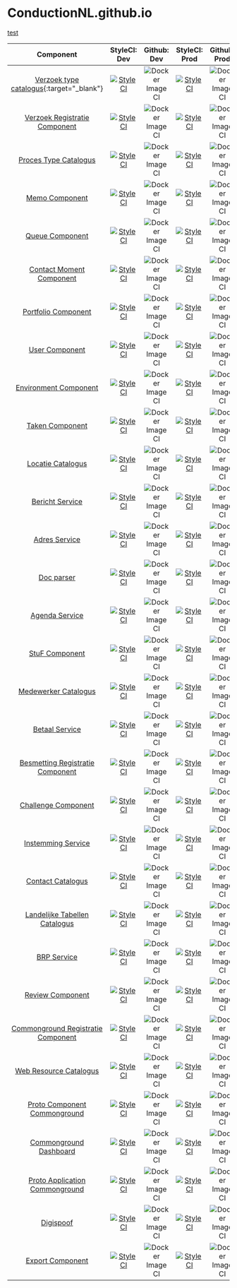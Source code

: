 # ConductionNL.github.io
<a href="http://example.com/" target="_blank">test</a>

|  Component 	| StyleCI: Dev  	|  Github: Dev 	|   StyleCI: Prod	|Github: Prod   	|
|:---:	|:---:	|:---:	|:---:	|:---:	| 
|  [Verzoek type catalogus](https://github.com/ConductionNL/verzoektypecatalogus){:target="_blank"}	|[![StyleCI](https://github.styleci.io/repos/210271092/shield?branch=development)](https://github.styleci.io/repos/210271092) 	|  ![Docker Image CI](https://github.com/ConductionNL/verzoektypecatalogus/workflows/Docker%20Image%20CI/badge.svg?branch=development)	| [![StyleCI](https://github.styleci.io/repos/210271092/shield?branch=master)](https://github.styleci.io/repos/210271092)  	|   ![Docker Image CI](https://github.com/ConductionNL/verzoektypecatalogus/workflows/Docker%20Image%20CI/badge.svg?branch=master)	|
|   [Verzoek Registratie Component](https://github.com/ConductionNL/verzoekregistratiecomponent)	|[![StyleCI](https://github.styleci.io/repos/198549754/shield?branch=development)](https://github.styleci.io/repos/198549754)   	|  ![Docker Image CI](https://github.com/ConductionNL/verzoekregistratiecomponent/workflows/Docker%20Image%20CI/badge.svg?branch=development) 	|   [![StyleCI](https://github.styleci.io/repos/198549754/shield?branch=master)](https://github.styleci.io/repos/198549754)	| ![Docker Image CI](https://github.com/ConductionNL/verzoekregistratiecomponent/workflows/Docker%20Image%20CI/badge.svg?branch=master)  	|
|   [Proces Type Catalogus](https://github.com/ConductionNL/procestypecatalogus)	|   [![StyleCI](https://github.styleci.io/repos/198549944/shield?branch=development)](https://github.styleci.io/repos/198549944)	|   ![Docker Image CI](https://github.com/ConductionNL/procestypecatalogus/workflows/Docker%20Image%20CI/badge.svg?branch=development)	|   [![StyleCI](https://github.styleci.io/repos/198549944/shield?branch=master)](https://github.styleci.io/repos/198549944)	|   ![Docker Image CI](https://github.com/ConductionNL/procestypecatalogus/workflows/Docker%20Image%20CI/badge.svg?branch=master)	|
|   [Memo Component](https://github.com/ConductionNL/memo-component)	|   [![StyleCI](https://github.styleci.io/repos/259932857/shield?branch=development)](https://github.styleci.io/repos/259932857)	|   ![Docker Image CI](https://github.com/ConductionNL/memo-component/workflows/Docker%20Image%20CI/badge.svg?branch=development)	|   [![StyleCI](https://github.styleci.io/repos/259932857/shield?branch=master)](https://github.styleci.io/repos/259932857)	|   ![Docker Image CI](https://github.com/ConductionNL/memo-component/workflows/Docker%20Image%20CI/badge.svg?branch=master)	|
|   [Queue Component](https://github.com/ConductionNL/Queue-Component)	|   [![StyleCI](https://github.styleci.io/repos/262041492/shield?branch=development)](https://github.styleci.io/repos/262041492)	|   ![Docker Image CI](https://github.com/ConductionNL/Queue-Component/workflows/Docker%20Image%20CI/badge.svg?branch=development)	|   [![StyleCI](https://github.styleci.io/repos/262041492/shield?branch=master)](https://github.styleci.io/repos/262041492)	|   ![Docker Image CI](https://github.com/ConductionNL/Queue-Component/workflows/Docker%20Image%20CI/badge.svg?branch=master)	|
|   [Contact Moment Component](https://github.com/ConductionNL/ContactMoment-Component)	|   [![StyleCI](https://github.styleci.io/repos/262270870/shield?branch=development)](https://github.styleci.io/repos/262270870)	|   ![Docker Image CI](https://github.com/ConductionNL/ContactMoment-Component/workflows/Docker%20Image%20CI/badge.svg?branch=development)	|   [![StyleCI](https://github.styleci.io/repos/262270870/shield?branch=master)](https://github.styleci.io/repos/262270870)	|   ![Docker Image CI](https://github.com/ConductionNL/ContactMoment-Component/workflows/Docker%20Image%20CI/badge.svg?branch=master)	|
|   [Portfolio Component](https://github.com/ConductionNL/portfolio-component)	|   [![StyleCI](https://github.styleci.io/repos/260448733/shield?branch=development)](https://github.styleci.io/repos/260448733)	|  ![Docker Image CI](https://github.com/ConductionNL/portfolio-component/workflows/Docker%20Image%20CI/badge.svg?branch=development) 	|   [![StyleCI](https://github.styleci.io/repos/260448733/shield?branch=master)](https://github.styleci.io/repos/260448733)	|   ![Docker Image CI](https://github.com/ConductionNL/portfolio-component/workflows/Docker%20Image%20CI/badge.svg?branch=master)	|
|   [User Component](https://github.com/ConductionNL/user-component)	|   [![StyleCI](https://github.styleci.io/repos/222616116/shield?branch=development)](https://github.styleci.io/repos/222616116)	| ![Docker Image CI](https://github.com/ConductionNL/user-component/workflows/Docker%20Image%20CI/badge.svg?branch=development)  	|   [![StyleCI](https://github.styleci.io/repos/222616116/shield?branch=master)](https://github.styleci.io/repos/222616116)	|   ![Docker Image CI](https://github.com/ConductionNL/user-component/workflows/Docker%20Image%20CI/badge.svg?branch=master)	|
|   [Environment Component](https://github.com/ConductionNL/environment-component)	|   [![StyleCI](https://github.styleci.io/repos/252478109/shield?branch=development)](https://github.styleci.io/repos/252478109)	|  ![Docker Image CI](https://github.com/ConductionNL/environment-component/workflows/Docker%20Image%20CI/badge.svg?branch=development) 	|   [![StyleCI](https://github.styleci.io/repos/252478109/shield?branch=master)](https://github.styleci.io/repos/252478109)	|   ![Docker Image CI](https://github.com/ConductionNL/environment-component/workflows/Docker%20Image%20CI/badge.svg?branch=master)	|
|   [Taken Component](https://github.com/ConductionNL/taken-component)	|   [![StyleCI](https://github.styleci.io/repos/260444947/shield?branch=development)](https://github.styleci.io/repos/260444947)	| ![Docker Image CI](https://github.com/ConductionNL/taken-component/workflows/Docker%20Image%20CI/badge.svg?branch=development)  	|   [![StyleCI](https://github.styleci.io/repos/260444947/shield?branch=master)](https://github.styleci.io/repos/260444947)	|  ![Docker Image CI](https://github.com/ConductionNL/taken-component/workflows/Docker%20Image%20CI/badge.svg?branch=master) 	|
|   [Locatie Catalogus](https://github.com/ConductionNL/locatiecatalogus)	|  [![StyleCI](https://github.styleci.io/repos/206144429/shield?branch=development)](https://github.styleci.io/repos/206144429) 	|   ![Docker Image CI](https://github.com/ConductionNL/locatiecatalogus/workflows/Docker%20Image%20CI/badge.svg?branch=development)	|   [![StyleCI](https://github.styleci.io/repos/206144429/shield?branch=master)](https://github.styleci.io/repos/206144429)	| ![Docker Image CI](https://github.com/ConductionNL/locatiecatalogus/workflows/Docker%20Image%20CI/badge.svg?branch=master)  	|
|   [Bericht Service](https://github.com/ConductionNL/berichtservice)	|   [![StyleCI](https://github.styleci.io/repos/206144502/shield?branch=development)](https://github.styleci.io/repos/206144502)	|  ![Docker Image CI](https://github.com/ConductionNL/berichtservice/workflows/Docker%20Image%20CI/badge.svg?branch=development) 	|   [![StyleCI](https://github.styleci.io/repos/206144502/shield?branch=master)](https://github.styleci.io/repos/206144502)	|   ![Docker Image CI](https://github.com/ConductionNL/berichtservice/workflows/Docker%20Image%20CI/badge.svg?branch=master)	|
|   [Adres Service](https://github.com/ConductionNL/adresservice)	|   [![StyleCI](https://github.styleci.io/repos/198549517/shield?branch=development)](https://github.styleci.io/repos/198549517)	|![Docker Image CI](https://github.com/ConductionNL/adresservice/workflows/Docker%20Image%20CI/badge.svg?branch=development)   	|   [![StyleCI](https://github.styleci.io/repos/198549517/shield?branch=master)](https://github.styleci.io/repos/198549517)	|![Docker Image CI](https://github.com/ConductionNL/adresservice/workflows/Docker%20Image%20CI/badge.svg?branch=master)   	|
|   [Doc parser](https://github.com/ConductionNL/docparser)	|   [![StyleCI](https://github.styleci.io/repos/235730570/shield?branch=development)](https://github.styleci.io/repos/235730570)	|![Docker Image CI](https://github.com/ConductionNL/docparser/workflows/Docker%20Image%20CI/badge.svg?branch=development)   	|   [![StyleCI](https://github.styleci.io/repos/235730570/shield?branch=master)](https://github.styleci.io/repos/235730570)	|![Docker Image CI](https://github.com/ConductionNL/docparser/workflows/Docker%20Image%20CI/badge.svg?branch=master)   	|
|   [Agenda Service](https://github.com/ConductionNL/agendaservice)	|   [![StyleCI](https://github.styleci.io/repos/206144508/shield?branch=development)](https://github.styleci.io/repos/206144508)	|![Docker Image CI](https://github.com/ConductionNL/agendaservice/workflows/Docker%20Image%20CI/badge.svg?branch=development)   	|   [![StyleCI](https://github.styleci.io/repos/206144508/shield?branch=master)](https://github.styleci.io/repos/206144508)	|![Docker Image CI](https://github.com/ConductionNL/agendaservice/workflows/Docker%20Image%20CI/badge.svg?branch=master)   	|
|   [StuF Component](https://github.com/ConductionNL/stufservice)	|   [![StyleCI](https://github.styleci.io/repos/206148674/shield?branch=development)](https://github.styleci.io/repos/206148674)	|![Docker Image CI](https://github.com/ConductionNL/stufservice/workflows/Docker%20Image%20CI/badge.svg?branch=development)   	|   [![StyleCI](https://github.styleci.io/repos/206148674/shield?branch=master)](https://github.styleci.io/repos/206148674)	|![Docker Image CI](https://github.com/ConductionNL/stufservice/workflows/Docker%20Image%20CI/badge.svg?branch=master)   	|
|   [Medewerker Catalogus](https://github.com/ConductionNL/medewerkercatalogus)	|   [![StyleCI](https://github.styleci.io/repos/206144408/shield?branch=development)](https://github.styleci.io/repos/206144408)	|![Docker Image CI](https://github.com/ConductionNL/medewerkercatalogus/workflows/Docker%20Image%20CI/badge.svg?branch=development)   	|   [![StyleCI](https://github.styleci.io/repos/206144408/shield?branch=master)](https://github.styleci.io/repos/206144408)	|![Docker Image CI](https://github.com/ConductionNL/medewerkercatalogus/workflows/Docker%20Image%20CI/badge.svg?branch=master)   	|
|   [Betaal Service](https://github.com/ConductionNL/betaalservice)	|   [![StyleCI](https://github.styleci.io/repos/206145303/shield?branch=development)](https://github.styleci.io/repos/206145303)	|![Docker Image CI](https://github.com/ConductionNL/betaalservice/workflows/Docker%20Image%20CI/badge.svg?branch=development)   	|   [![StyleCI](https://github.styleci.io/repos/206145303/shield?branch=master)](https://github.styleci.io/repos/206145303)	|![Docker Image CI](https://github.com/ConductionNL/betaalservice/workflows/Docker%20Image%20CI/badge.svg?branch=master)   	|
|   [Besmetting Registratie Component](https://github.com/ConductionNL/besmettingregistratiecomponent)	|   [![StyleCI](https://github.styleci.io/repos/255544524/shield?branch=development)](https://github.styleci.io/repos/255544524)	|![Docker Image CI](https://github.com/ConductionNL/besmettingregistratiecomponent/workflows/Docker%20Image%20CI/badge.svg?branch=development)   	| [![StyleCI](https://github.styleci.io/repos/255544524/shield?branch=master)](https://github.styleci.io/repos/255544524)  	|![Docker Image CI](https://github.com/ConductionNL/besmettingregistratiecomponent/workflows/Docker%20Image%20CI/badge.svg?branch=master)   	|
|   [Challenge Component](https://github.com/ConductionNL/Challenge-component)	|   [![StyleCI](https://github.styleci.io/repos/255577421/shield?branch=development)](https://github.styleci.io/repos/255577421)	|![Docker Image CI](https://github.com/ConductionNL/Challenge-component/workflows/Docker%20Image%20CI/badge.svg?branch=development)   	|   [![StyleCI](https://github.styleci.io/repos/255577421/shield?branch=master)](https://github.styleci.io/repos/255577421)	|![Docker Image CI](https://github.com/ConductionNL/Challenge-component/workflows/Docker%20Image%20CI/badge.svg?branch=master)   	|
|   [Instemming Service](https://github.com/ConductionNL/instemmingservice)	|   [![StyleCI](https://github.styleci.io/repos/210753780/shield?branch=development)](https://github.styleci.io/repos/210753780)	|![Docker Image CI](https://github.com/ConductionNL/instemmingservice/workflows/Docker%20Image%20CI/badge.svg?branch=development)   	|   [![StyleCI](https://github.styleci.io/repos/210753780/shield?branch=master)](https://github.styleci.io/repos/210753780)	|![Docker Image CI](https://github.com/ConductionNL/instemmingservice/workflows/Docker%20Image%20CI/badge.svg?branch=master)   	|
|   [Contact Catalogus](https://github.com/ConductionNL/contactcatalogus)	|   [![StyleCI](https://github.styleci.io/repos/206145398/shield?branch=development)](https://github.styleci.io/repos/206145398)	|![Docker Image CI](https://github.com/ConductionNL/contactcatalogus/workflows/Docker%20Image%20CI/badge.svg?branch=development)   	|   [![StyleCI](https://github.styleci.io/repos/206145398/shield?branch=master)](https://github.styleci.io/repos/206145398)	|![Docker Image CI](https://github.com/ConductionNL/contactcatalogus/workflows/Docker%20Image%20CI/badge.svg?branch=master)   	|
|   [Landelijke Tabellen Catalogus](https://github.com/ConductionNL/landelijketabellencatalogus)	|  [![StyleCI](https://github.styleci.io/repos/206147743/shield?branch=development)](https://github.styleci.io/repos/206147743) 	|![Docker Image CI](https://github.com/ConductionNL/landelijketabellencatalogus/workflows/Docker%20Image%20CI/badge.svg?branch=development)   	|   [![StyleCI](https://github.styleci.io/repos/206147743/shield?branch=master)](https://github.styleci.io/repos/206147743)	|![Docker Image CI](https://github.com/ConductionNL/landelijketabellencatalogus/workflows/Docker%20Image%20CI/badge.svg?branch=master)   	|
|   [BRP Service](https://github.com/ConductionNL/brpservice)	|   [![StyleCI](https://github.styleci.io/repos/204954539/shield?branch=development)](https://github.styleci.io/repos/204954539)	|![Docker Image CI](https://github.com/ConductionNL/brpservice/workflows/Docker%20Image%20CI/badge.svg?branch=development)   	|   [![StyleCI](https://github.styleci.io/repos/204954539/shield?branch=master)](https://github.styleci.io/repos/204954539)	|![Docker Image CI](https://github.com/ConductionNL/brpservice/workflows/Docker%20Image%20CI/badge.svg?branch=master)   	|
|   [Review Component](https://github.com/ConductionNL/review-component)	|   [![StyleCI](https://github.styleci.io/repos/235730051/shield?branch=development)](https://github.styleci.io/repos/235730051)	|![Docker Image CI](https://github.com/ConductionNL/review-component/workflows/Docker%20Image%20CI/badge.svg?branch=development)   	|  [![StyleCI](https://github.styleci.io/repos/235730051/shield?branch=master)](https://github.styleci.io/repos/235730051) 	|![Docker Image CI](https://github.com/ConductionNL/review-component/workflows/Docker%20Image%20CI/badge.svg?branch=master)   	|
|   [Commonground Registratie Component](https://github.com/ConductionNL/Commongroundregistratiecomponent)	|   [![StyleCI](https://github.styleci.io/repos/211273661/shield?branch=development)](https://github.styleci.io/repos/211273661)	|![Docker Image CI](https://github.com/ConductionNL/Commongroundregistratiecomponent/workflows/Docker%20Image%20CI/badge.svg?branch=development)   	|   [![StyleCI](https://github.styleci.io/repos/211273661/shield?branch=master)](https://github.styleci.io/repos/211273661)	|![Docker Image CI](https://github.com/ConductionNL/Commongroundregistratiecomponent/workflows/Docker%20Image%20CI/badge.svg?branch=master)   	|
|   [Web Resource Catalogus](https://github.com/ConductionNL/webresourcecatalogus)	|  [![StyleCI](https://github.styleci.io/repos/206145646/shield?branch=development)](https://github.styleci.io/repos/206145646) 	|![Docker Image CI](https://github.com/ConductionNL/webresourcecatalogus/workflows/Docker%20Image%20CI/badge.svg?branch=development)   	|   [![StyleCI](https://github.styleci.io/repos/206145646/shield?branch=master)](https://github.styleci.io/repos/206145646)	|![Docker Image CI](https://github.com/ConductionNL/webresourcecatalogus/workflows/Docker%20Image%20CI/badge.svg?branch=master)   	|
|   [Proto Component Commonground](https://github.com/ConductionNL/Proto-component-commonground)	|  [![StyleCI](https://github.styleci.io/repos/198371552/shield?branch=development)](https://github.styleci.io/repos/198371552) 	|![Docker Image CI](https://github.com/ConductionNL/Proto-component-commonground/workflows/Docker%20Image%20CI/badge.svg?branch=development)   	|   [![StyleCI](https://github.styleci.io/repos/198371552/shield?branch=master)](https://github.styleci.io/repos/198371552)	|![Docker Image CI](https://github.com/ConductionNL/Proto-component-commonground/workflows/Docker%20Image%20CI/badge.svg?branch=master)   	|
|   [Commonground Dashboard](https://github.com/ConductionNL/commonground-dashboard)  |   [![StyleCI](https://github.styleci.io/repos/231819815/shield?branch=development)](https://github.styleci.io/repos/231819815)  |![Docker Image CI](https://github.com/ConductionNL/commonground-dashboard/workflows/Docker%20Image%20CI/badge.svg?branch=development)     |  [![StyleCI](https://github.styleci.io/repos/231819815/shield?branch=master)](https://github.styleci.io/repos/231819815)   |![Docker Image CI](https://github.com/ConductionNL/commonground-dashboard/workflows/Docker%20Image%20CI/badge.svg?branch=master)     |
|   [Proto Application Commonground](https://github.com/ConductionNL/Proto-application-NLDesign)   |  [![StyleCI](https://github.styleci.io/repos/221635255/shield?branch=development)](https://github.styleci.io/repos/221635255)   |![Docker Image CI](https://github.com/ConductionNL/proto-application-commonground/workflows/Docker%20Image%20CI/badge.svg?branch=development)     |  [![StyleCI](https://github.styleci.io/repos/221635255/shield?branch=master)](https://github.styleci.io/repos/221635255)   |![Docker Image CI](https://github.com/ConductionNL/proto-application-commonground/workflows/Docker%20Image%20CI/badge.svg?branch=master)     |
|   [Digispoof](https://github.com/ConductionNL/digispoof-interface)  |  [![StyleCI](https://github.styleci.io/repos/244861540/shield?branch=development)](https://github.styleci.io/repos/244861540)   |![Docker Image CI](https://github.com/ConductionNL/digispoof/workflows/Docker%20Image%20CI/badge.svg?branch=development)     |  [![StyleCI](https://github.styleci.io/repos/244861540/shield?branch=master)](https://github.styleci.io/repos/244861540)   |![Docker Image CI](https://github.com/ConductionNL/digispoof/workflows/Docker%20Image%20CI/badge.svg?branch=master)     |
|   [Export Component](https://github.com/ConductionNL/export-component)|   [![StyleCI](https://github.styleci.io/repos/271184774/shield?branch=development)](https://github.styleci.io/repos/271184774)|![Docker Image CI](https://github.com/ConductionNL/export-component/workflows/Docker%20Image%20CI/badge.svg?branch=development)|[![StyleCI](https://github.styleci.io/repos/271184774/shield?branch=master)](https://github.styleci.io/repos/271184774)|![Docker Image CI](https://github.com/ConductionNL/export-component/workflows/Docker%20Image%20CI/badge.svg?branch=master)|
